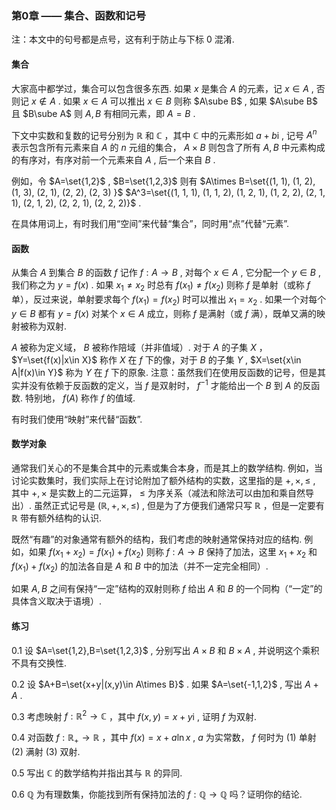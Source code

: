 ### 第0章 —— 集合、函数和记号

注：本文中的句号都是点号，这有利于防止与下标 $0$ 混淆.

#### 集合

大家高中都学过，集合可以包含很多东西. 如果 $x$ 是集合 $A$ 的元素，记 $x\in A$ , 否则记 $x\notin A$ . 如果 $x\in A$ 可以推出 $x\in B$ 则称 $A\sube B$ , 如果 $A\sube B$ 且 $B\sube A$ 则 $A,B$ 有相同元素，即 $A=B$ .

下文中实数和复数的记号分别为 $\mathbb{R}$ 和 $\mathbb{C}$ ，其中 $\mathbb{C}$ 中的元素形如 $a+b\mathrm{i}$ , 记号 $A^n$ 表示包含所有元素来自 $A$ 的 $n$ 元组的集合， $A\times B$ 则包含了所有 $A,B$ 中元素构成的有序对，有序对前一个元素来自 $A$ , 后一个来自 $B$ .

例如，令  $A=\set{1,2}$ ,  $B=\set{1,2,3}$  则有 $A\times B=\set{(1, 1), (1, 2), (1, 3), (2, 1), (2, 2), (2, 3) }$   $A^3=\set{(1, 1, 1), (1, 1, 2), (1, 2, 1), (1, 2, 2), (2, 1, 1), (2, 1, 2), (2, 2, 1), (2, 2, 2)}$ .

在具体用词上，有时我们用“空间”来代替“集合”，同时用“点”代替“元素”.

#### 函数

从集合 $A$ 到集合 $B$ 的函数 $f$ 记作 $f:A\to B$ , 对每个 $x\in A$ , 它分配一个 $y\in B$ , 我们称之为 $y=f(x)$ . 如果 $x_1\ne x_2$ 时总有 $f(x_1)\ne f(x_2)$ 则称 $f$ 是单射（或称 $f$ 单），反过来说，单射要求每个 $f(x_1)=f(x_2)$ 时可以推出 $x_1=x_2$ . 如果一个对每个 $y\in B$ 都有 $y=f(x)$ 对某个 $x\in A$ 成立，则称 $f$ 是满射（或 $f$ 满），既单又满的映射被称为双射.

 $A$ 被称为定义域， $B$ 被称作陪域（并非值域）. 对于 $A$ 的子集 $X$ ， $Y=\set{f(x)|x\in X}$ 称作 $X$ 在 $f$ 下的像，对于 $B$ 的子集 $Y$ ,  $X=\set{x\in A|f(x)\in Y}$ 称为 $Y$ 在 $f$ 下的原象. 注意：虽然我们在使用反函数的记号，但是其实并没有依赖于反函数的定义，当 $f$ 是双射时， $f^{-1}$ 才能给出一个 $B$ 到 $A$ 的反函数. 特别地， $f(A)$ 称作 $f$ 的值域.

有时我们使用“映射”来代替“函数”.

#### 数学对象

通常我们关心的不是集合其中的元素或集合本身，而是其上的数学结构. 例如，当讨论实数集时，我们实际上在讨论附加了额外结构的实数，这里指的是 $+,\times,\le$ , 其中 $+,\times$ 是实数上的二元运算， $\le$ 为序关系（减法和除法可以由加和乘自然导出）. 虽然正式记号是 $(\mathbb{R},+,\times,\le)$ , 但是为了方便我们通常只写 $\mathbb{R}$ ，但是一定要有 $\mathbb{R}$ 带有额外结构的认识.

既然“有趣”的对象通常有额外的结构，我们考虑的映射通常保持对应的结构. 例如，如果 $f(x_1+x_2)=f(x_1)+f(x_2)$ 则称 $f:A\to B$ 保持了加法，这里 $x_1+x_2$ 和 $f(x_1)+f(x_2)$ 的加法各自是 $A$ 和 $B$ 中的加法（并不一定完全相同）.

如果 $A,B$ 之间有保持“一定”结构的双射则称 $f$ 给出 $A$ 和 $B$ 的一个同构（“一定”的具体含义取决于语境）.

#### 练习

 $0.1$  设 $A=\set{1,2},B=\set{1,2,3}$ , 分别写出 $A\times B$ 和 $B\times A$ , 并说明这个乘积不具有交换性.

 $0.2$  设 $A+B=\set{x+y|(x,y)\in A\times B}$ . 如果 $A=\set{-1,1,2}$ , 写出 $A+A$ .

 $0.3$  考虑映射 $f:\mathbb{R}^2\to \mathbb{C}$ ，其中 $f(x,y)=x+y\mathrm{i}$ , 证明 $f$ 为双射.

 $0.4$  对函数 $f:\mathbb{R_+}\to \mathbb{R}$  ，其中 $f(x)=x+a\ln x$ ,  $a$ 为实常数， $f$ 何时为 (1) 单射 (2) 满射 (3) 双射.

 $0.5$  写出 $\mathbb{C}$ 的数学结构并指出其与 $\mathbb{R}$ 的异同.

 $0.6$   $\mathbb{Q}$ 为有理数集，你能找到所有保持加法的 $f:\mathbb{Q}\to\mathbb{Q}$ 吗？证明你的结论.